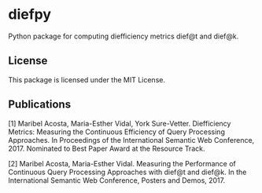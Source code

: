 # diefpy
Python package for computing diefficiency metrics dief@t and dief@k.

## License 
This package is licensed under the MIT License.

## Publications
[1] Maribel Acosta, Maria-Esther Vidal, York Sure-Vetter. Diefficiency Metrics: Measuring the Continuous Efficiency of Query Processing Approaches. In Proceedings of the International Semantic Web Conference, 2017. Nominated to Best Paper Award at the Resource Track. 

[2] Maribel Acosta, Maria-Esther Vidal. Measuring the Performance of Continuous Query Processing Approaches with dief@t and dief@k. In  the International Semantic Web Conference, Posters and Demos, 2017.
